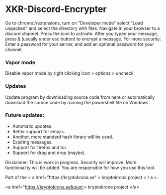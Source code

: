 # XKR-Discord-Encrypter

Go to chrome://extensions, turn on "Developer mode" select "Load unpacked" and select the directory with files. Navigate in your browser to a discord channel. Press the icon to activate. After you typed your message, press § (usually under esc button) to encrypt a message. 
For more security: Enter a password for your server, and add an optional password for your channel. 

<h3> Vapor mode </h3>
Disable vapor mode by right clicking icon > options > uncheck

<h3> Updates </h3>
Update program by downloading source code from here or automatically download the source code by running the powershell file on Windows. 

<h3> Future updates:</h3>
<ul> 
<li>Automatic updates.</li>
<li>Better support for emojis.</li>
<li>Another, more standard hash library will be used.</li>
<li>Expiring messages. </li>
<li>Support for firefox and tor. </li>
<li>Support for drag and drop (maybe).</li>
</ul>

Disclaimer: This is work in progress. Security will improve. More functionality will be added. You are responsible for how you use this tool.

Part of the < a href="https\://kryptokrona.se" > kryptokrona project < / a >.

&lt;a href=&quot;https://kryptokrona.se&quot;&gt; kryptokrona project &lt;/a&gt;
